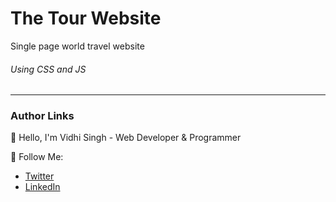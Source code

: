 # The Tour Website

Single page world travel website

###### Using CSS and JS

---

### Author Links

👋 Hello, I'm Vidhi Singh - Web Developer & Programmer

🚀 Follow Me:

- [Twitter](https://twitter.com/vidhi_singh1010)
- [LinkedIn](https://www.linkedin.com/in/vidhi10101/)



